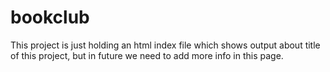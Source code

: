 # bookclub
This project is just holding an html index file which shows output about title of this project, but in future we need to add more info in this page.
